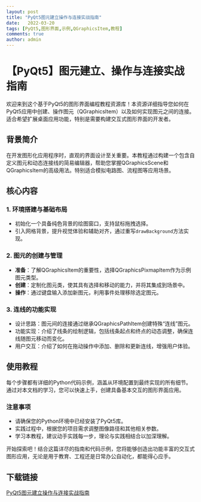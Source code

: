 ```yaml
---
layout: post
title: "PyQt5图元建立操作与连接实战指南"
date:   2022-03-20
tags: [PyQt5,图形界面,示例,QGraphicsItem,教程]
comments: true
author: admin
---
```

# 【PyQt5】图元建立、操作与连接实战指南

欢迎来到这个基于PyQt5的图形界面编程教程资源库！本资源详细指导您如何在PyQt5应用中创建、操作图元（QGraphicsItem）以及如何实现图元之间的连接。适合希望扩展桌面应用功能，特别是需要构建交互式图形界面的开发者。

## 背景简介

在开发图形化应用程序时，直观的界面设计至关重要。本教程通过构建一个包含自定义图元和动态连接线的简易编辑器，帮助您掌握QGraphicsScene和QGraphicsItem的高级用法。特别适合模拟电路图、流程图等应用场景。

## 核心内容

### 1. 环境搭建与基础布局
- 初始化一个具备纯色背景的绘图窗口，支持鼠标拖拽选择。
- 引入网格背景，提升视觉体验和辅助对齐，通过重写`drawBackground`方法实现。

### 2. 图元的创建与管理
- **准备**：了解QGraphicsItem的重要性，选择QGraphicsPixmapItem作为示例图元类型。
- **创建**：定制化图元类，使其具有选择和移动的能力，并将其集成到场景中。
- **操作**：通过键盘输入添加新图元，利用事件处理移除选定图元。

### 3. 连线的功能实现
- 设计思路：图元间的连接通过继承QGraphicsPathItem创建特殊“连线”图元。
- 功能实现：介绍了线条的绘制逻辑，包括线条起点和终点的动态调整，确保连线随图元移动而变化。
- 用户交互：介绍了如何在拖动操作中添加、删除和更新连线，增强用户体验。

## 使用教程

每个步骤都有详细的Python代码示例，涵盖从环境配置到最终实现的所有细节。通过对本文档的学习，您可以快速上手，创建具备基本交互的图形界面应用。

### 注意事项

- 请确保您的Python环境中已经安装了PyQt5库。
- 实践过程中，根据您的项目需求调整图像路径和其他相关参数。
- 学习本教程，建议动手实践每一步，理论与实践相结合以加深理解。

开始探索吧！结合这篇详尽的指南和代码示例，您将能够创造出功能丰富的交互式图形应用，无论是用于教育、工程还是日常办公自动化，都能得心应手。

## 下载链接

[PyQt5图元建立操作与连接实战指南](https://pan.quark.cn/s/007e7928a9b7)
